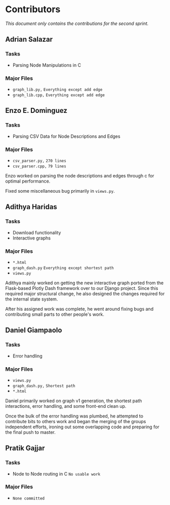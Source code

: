 # Contributors

_This document only contains the contributions for the second sprint._

## Adrian Salazar
### Tasks
- Parsing Node Manipulations in C

### Major Files
- `graph_lib.py,` `Everything except add edge`
- `graph_lib.cpp,` `Everything except add edge`

## Enzo E. Dominguez
### Tasks
- Parsing CSV Data for Node Descriptions and Edges

### Major Files
- `csv_parser.py,` `270 lines`
- `csv_parser.cpp,` `79 lines`

Enzo worked on parsing the node descriptions and edges through c for optimal performance. 

Fixed some miscellaneous bug primarily in `views.py`.

## Adithya Haridas
### Tasks
- Download functionality
- Interactive graphs

### Major Files
- `*.html`
- `graph_dash.py` `Everything except shortest path`
- `views.py`

Adithya mainly worked on getting the new interactive graph ported from the Flask-based Plotly Dash framework over to our Django project. Since this required major structural change, he also designed the changes required for the internal state system.

After his assigned work was complete, he went around fixing bugs and contributing small parts to other people's work.


## Daniel Giampaolo
### Tasks
- Error handling

### Major Files
- `views.py`
- `graph_dash.py,` `Shortest path`
- `*.html`

Daniel primarily worked on graph v1 generation, the shortest path interactions, error handling, and some front-end clean up. 

Once the bulk of the error handling was plumbed, he attempted to contribute bits to others work and began the merging of the groups independent efforts, ironing out some overlapping code and preparing for the final push to master.


## Pratik Gajjar
### Tasks
- Node to Node routing in C `No usable work`

### Major Files
- `None committed`
